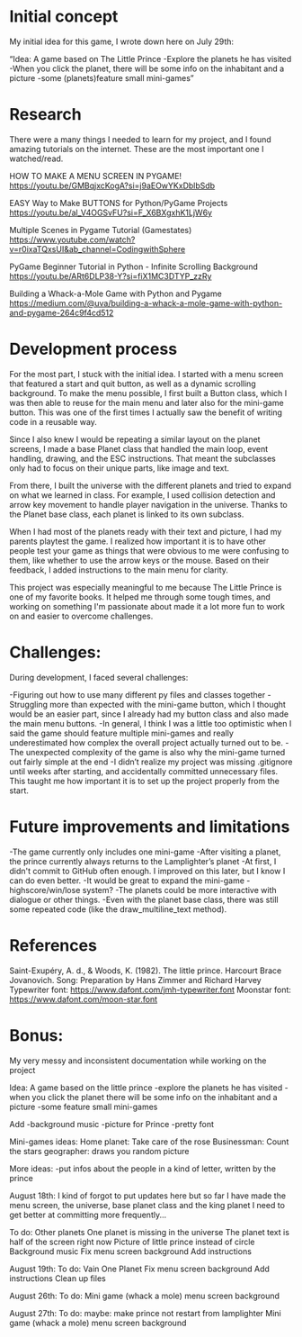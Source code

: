 # Initial concept
My initial idea for this game, I wrote down here on July 29th:

“Idea: A game based on The Little Prince
-Explore the planets he has visited
-When you click the planet, there will be some
info on the inhabitant and a picture
-some (planets)feature small mini-games”

# Research
There were a many things I needed to learn for my project, 
and I found amazing tutorials on the internet.
These are the most important one I watched/read.

HOW TO MAKE A MENU SCREEN IN PYGAME!
https://youtu.be/GMBqjxcKogA?si=j9aEOwYKxDblbSdb

EASY Way to Make BUTTONS for Python/PyGame Projects
https://youtu.be/al_V4OGSvFU?si=F_X6BXgxhK1LjW6y 

Multiple Scenes in Pygame Tutorial (Gamestates)
https://www.youtube.com/watch?v=r0ixaTQxsUI&ab_channel=CodingwithSphere

PyGame Beginner Tutorial in Python - Infinite Scrolling Background
https://youtu.be/ARt6DLP38-Y?si=fiX1MC3DTYP_zzRy

Building a Whack-a-Mole Game with Python and Pygame
https://medium.com/@uva/building-a-whack-a-mole-game-with-python-and-pygame-264c9f4cd512 



# Development process
For the most part, I stuck with the initial idea. 
I started with a menu screen that featured a start and quit button, 
as well as a dynamic scrolling background. To make the menu possible, 
I first built a Button class, which I was then able to reuse for the main menu 
and later also for the mini-game button. This was one of the first times 
I actually saw the benefit of writing code in a reusable way.

Since I also knew I would be repeating a similar layout on the planet screens, 
I made a base Planet class that handled the main loop, event handling, drawing, 
and the ESC instructions. That meant the subclasses only had to focus on their 
unique parts, like image and text.

From there, I built the universe with the different planets and tried to expand
on what we learned in class. For example, I used collision detection and 
arrow key movement to handle player navigation in the universe. 
Thanks to the Planet base class, each planet is linked to its own subclass. 

When I had most of the planets ready with their text and picture, 
I had my parents playtest the game. I realized how important 
it is to have other people test your game as things that were obvious 
to me were confusing to them, like whether to use the arrow keys or the mouse. 
Based on their feedback, I added instructions to the main menu for clarity.

This project was especially meaningful to me because The Little Prince 
is one of my favorite books. It helped me through some tough times, and working 
on something I'm passionate about made it a lot more fun to work on 
and easier to overcome challenges. 

# Challenges:
During development, I faced several challenges:

-Figuring out how to use many different py files and classes together
-Struggling more than expected with the mini-game button, which I thought 
    would be an easier part, since I already had my button class and 
    also made the main menu buttons.
-In general, I think I was a little too optimistic when I said the game 
    should feature multiple mini-games and really underestimated how complex 
    the overall project actually turned out to be.
-The unexpected complexity of the game is also why the mini-game turned 
    out fairly simple at the end
-I didn’t realize my project was missing .gitignore until weeks after starting, 
    and accidentally committed unnecessary files. This taught me how important 
    it is to set up the project properly from the start.


# Future improvements and limitations
-The game currently only includes one mini-game
-After visiting a planet, the prince currently 
    always returns to the Lamplighter’s planet
-At first, I didn't commit to GitHub often enough. 
    I improved on this later, but I know I can do even better.
-It would be great to expand the mini-game - highscore/win/lose system?
-The planets could be more interactive with 
    dialogue or other things.
-Even with the planet base class, there was still 
    some repeated code (like the draw_multiline_text method).




# References
Saint-Exupéry, A. d., & Woods, K. (1982). The little prince. Harcourt Brace Jovanovich.
Song: Preparation by Hans Zimmer and Richard Harvey
Typewriter font: https://www.dafont.com/jmh-typewriter.font
Moonstar font: https://www.dafont.com/moon-star.font



# Bonus:
My very messy and inconsistent documentation while working on the project 


Idea: A game based on the little prince
-explore the planets he has visited
-when you click the planet there will be some info on the inhabitant and a picture
-some feature small mini-games

Add
-background music
-picture for Prince
-pretty font

Mini-games ideas:
Home planet: Take care of the rose
Businessman: Count the stars
geographer: draws you random picture

More ideas:
-put infos about the people in a kind of letter, written by the prince

August 18th:
I kind of forgot to put updates here but so far I have made the menu screen, 
the universe, base planet class and the king planet
I need to get better at committing more frequently...

To do:
Other planets
One planet is missing in the universe
The planet text is half of the screen right now
Picture of little prince instead of circle
Background music
Fix menu screen background
Add instructions

August 19th:
To do:
Vain One Planet
Fix menu screen background
Add instructions
Clean up files

August 26th:
To do:
Mini game (whack a mole)
menu screen background

August 27th:
To do:
maybe: make prince not restart from lamplighter
Mini game (whack a mole)
menu screen background

